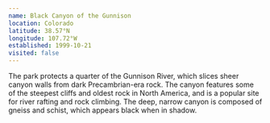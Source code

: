 ```yaml
---
name: Black Canyon of the Gunnison
location: Colorado
latitude: 38.57°N
longitude: 107.72°W
established: 1999-10-21
visited: false
---
```


The park protects a quarter of the Gunnison River, which slices sheer canyon walls from dark Precambrian-era rock. The canyon features some of the steepest cliffs and oldest rock in North America, and is a popular site for river rafting and rock climbing. The deep, narrow canyon is composed of gneiss and schist, which appears black when in shadow.
